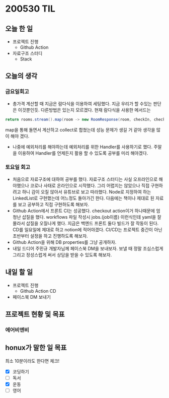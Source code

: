 # 200530 TIL

## 오늘 한 일

- 프로젝트 진행
  - Github Action
- 자료구조 스터디
  - Stack

## 오늘의 생각

### 금요일회고

- 총가격 계산할 때 지금은 람다식을 이용하여 세팅했다. 지금 우리가 할 수있는 판단은 이것뿐인듯. 다른방법은 있는지 모르겠다. 현재 람다식을 사용한 메서드는

```java
return rooms.stream().map(room -> new RoomResponse(room, checkIn, checkOut)).collect(Collectors.toList());
```

map을 통해 돌면서 계산하고 collect로 합쳤는데 성능 문제가 생길 거 같아 생각을 많이 해야 겠다.

- 나중에 예외처리를 해야하는데 예외처리를 위한 Handler를 사용하기로 했다. 주말을 이용하여 Handler를 언제든지 활용 할 수 있도록 공부를 미리 해야겠다.

### 토요일 회고

- 처음으로 자료구조에 대하여 공부를 했다. 자료구조 스터디는 사실 오프라인으로 해야했으나 코로나 사태로 온라인으로 시작했다. 그리 어렵지는 않았으나 직접 구현하려고 하니 감이 오질 않아서 유튜브로 보고 따라했다. Node로 지정하여 하는 LinkedList로 구현했는데 어느정도 돌아가긴 한다. 다음에는 책이나 제대로 된 자료를 보고 공부하고 직접 구현하도록 해보자.
- Github Action에서 프론트 CI는 성공했다. checkout action이거 하나때문에 엄청난 삽질을 했다. workflows 파일 작성시 jobs.(job이름) 이런식인데 yaml을 잘 몰라서 삽질을 오질나게 했다. 지금은 백엔드 프론트 둘다 빌드가 잘 작동이 된다. CD를 일요일에 제대로 하고 notion에 적어야겠다. CI/CD는 프로젝트 중간이 아닌 초반부터 설정을 하고 진행하도록 해보자.
- Github Action을 위해 DB properties를 그냥 공개하자.
- 내일 드디어 주민규 개발자님께 페이스북 DM을 보내보자. 보낼 때 정말 조심스럽게 그리고 정성스럽게 써서 상담을 받을 수 있도록 해보자.

## 내일 할 일

- 프로젝트 진행
  - Github Action CD
- 페이스북 DM 보내기

## 프로젝트 현황 및 목표

### 에어비엔비

## honux가 말한 일 목표

최소 10분이라도 한다면 체크!

- [x] 코딩하기
- [ ] 독서
- [x] 운동
- [ ] 영어
